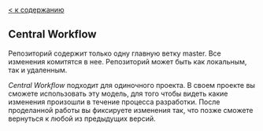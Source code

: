 [< к содержанию](./readme.md)

## Central Workflow

Репозиторий содержит только одну главную ветку master. Все изменения комитятся в нее. Репозиторий может быть как локальным, так и удаленным.

*Central Workflow* подходит для одиночного проекта. В своем проекте вы сможете использовать эту модель, для того чтобы видеть какие изменения произошли в течение процесса разработки. После проделанной работы вы фиксируете изменения так, что позже сможете вернуться к любой из предыдущих версий.